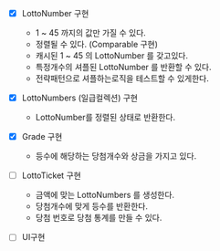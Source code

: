 - [x] LottoNumber 구현
  - 1 ~ 45 까지의 값만 가질 수 있다.
  - 정렬될 수 있다. (Comparable 구현)
  - 캐시된 1 ~ 45 의 LottoNumber 를 갖고있다.
  - 특정개수의 셔플된 LottoNumber 를 반환할 수 있다.
  - 전략패턴으로 셔플하는로직을 테스트할 수 있게한다.
  
- [x] LottoNumbers (일급컬렉션) 구현 
  - LottoNumber를 정렬된 상태로 반환한다.
  
- [x] Grade 구현
  - 등수에 해당하는 당첨개수와 상금을 가지고 있다.

- [ ] LottoTicket 구현
  - 금액에 맞는 LottoNumbers 를 생성한다.
  - 당첨개수에 맞게 등수를 반환한다.
  - 당첨 번호로 당첨 통계를 만들 수 있다.
  
- [ ] UI구현
